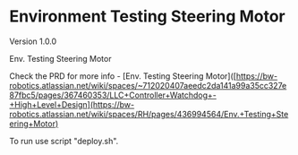 # Environment Testing Steering Motor

Version 1.0.0

Env. Testing Steering Motor

Check the PRD for more info - [Env. Testing Steering Motor]([https://bw-robotics.atlassian.net/wiki/spaces/~712020407aeedc2da141a99a35cc327e87fbc5/pages/367460353/LLC+Controller+Watchdog+-+High+Level+Design](https://bw-robotics.atlassian.net/wiki/spaces/RH/pages/436994564/Env.+Testing+Steering+Motor)

To run use script "deploy.sh".
